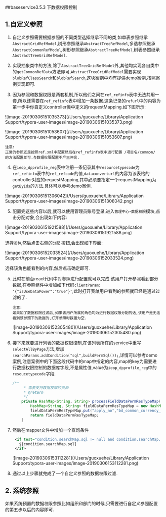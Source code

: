 ##baseservice3.5.3 下数据权限控制

## 1.自定义参照

1. 自定义参照需要根据参照的不同类型选择继承不同的类,如单表参照继承`AbstractGridRefModel`,树形参照继承`AbstractTreeRefModel`,多选参照继承`AbstractCommonRefModel`,树形参照继承`AbstractTreeRefModel`,树表参照继承`AbstractTreeGridRefModel`.

2. 实现抽象类中的方法,除了`AbstractTreeGridRefModel`外,其他均实现各自类中的`getCommonRefData`方法即可,`AbstractTreeGridRefModel`需要实现`blobRefClassSearch`和`blobRefSearch`,这块案例中均有提供demo案例,按照案例实现即可.

3. 因为参照和数据权限是两套机制,所以他们之间在`ref_refinfo`表中无法共用一套,所以还需要在`ref_refinfo`表中增加一条数据.这条记录的`refurl`中的内容为 第一步中你自定义controller类中定义的requestMapping.如下图所示:

![image-20190306151035373](/Users/guoxuehe/Library/Application Support/typora-user-images/image-20190306151035373.png)

![image-20190306151053607](/Users/guoxuehe/Library/Application Support/typora-user-images/image-20190306151053607.png)

```
注意:
正常的参照还是按照ref.xml中配置然后在ref_refinfo表中进行配置 /项目名/common/ 的方法配置即可.与数据权限配置不产生冲突.
```

4. 在`ieop_dpprofile_reg`表中注册一条记录其中`resourcetypecode`为`ref_refinfo`表中的`ref_refcode`的值,`dataconverturl`的内容为该表格的controller对应的requestMapping,其中必须要指定一个requestMapping为`getByIds`的方法.具体可以参考demo案例.

![image-20190306151306042](/Users/guoxuehe/Library/Application Support/typora-user-images/image-20190306151306042.png)

5. 配置完这些内容以后,就可以使用管理员账号登录,进入`管理中心`-`数据权限`模块,点击分配对象,会出现如下内容:

![image-20190306151921588](/Users/guoxuehe/Library/Application Support/typora-user-images/image-20190306151921588.png)

选择`币种`,然后点击右侧的`分配` 按钮,会出现如下界面:

![image-20190306152033524](/Users/guoxuehe/Library/Application Support/typora-user-images/image-20190306152033524.png)

选择该角色能看到的内容,然后点击确定即可.

5. 此时在前台react代码中对参照进行配置就可以完成 该用户打开参照看到部分数据,在参照组件中增加如下代码`clientParam: '{"isUseDataPower":"true"}'`,此时打开表单用户看到的参照就已经是通过过滤的了.

   ```
   注意:
   如果加了数据权限过滤后,如果该用户所属的角色均为进行数据权限分配的话,该用户是无法看到该参照下的数据的,打开参照时数据为空.
   ```

   

   ![image-20190306152305480](/Users/guoxuehe/Library/Application Support/typora-user-images/image-20190306152305480.png)

6. 接下来就要进行列表的数据权限控制,在该列表所在的service中重写`selectAllByPage`方法,增加`searchParams.addCondition("sql",buildPermSql());`,详情可以参考demo案例,注意案例中的下面这段代码中的map中指定的内容,map的key为需要进行数据权限控制的数据库字段,不是属性值,value为`ieop_dpprofile_reg`中的`resoucetypecode`字段.

   ```java
   /**
        * 需要支持数据权限的资源
        * @return
        */
       private HashMap<String, String> processFieldDataPermResTypeMap(){
           HashMap<String, String> fieldDataPermResTypeMap = new HashMap<String, String>();
           fieldDataPermResTypeMap.put("apply_no","bd_common_currency_ref"); //数据库字段与权限资源名称的对应关系
           return fieldDataPermResTypeMap;
       }
   ```

7. 然后在mapper文件中增加一个查询条件

   ```xml
    <if test="condition.searchMap.sql != null and condition.searchMap.sql !=''">
      ${condition.searchMap.sql}
    </if>
   ```

   ![image-20190306153112281](/Users/guoxuehe/Library/Application Support/typora-user-images/image-20190306153112281.png)

8. 通过以上步骤就完成了一个自定义参照的数据权限过滤.



## 2. 系统参照

如果系统预置的数据权限参照比如组织和部门的时候,只需要进行自定义参照配置的第五步以后的内容即可.